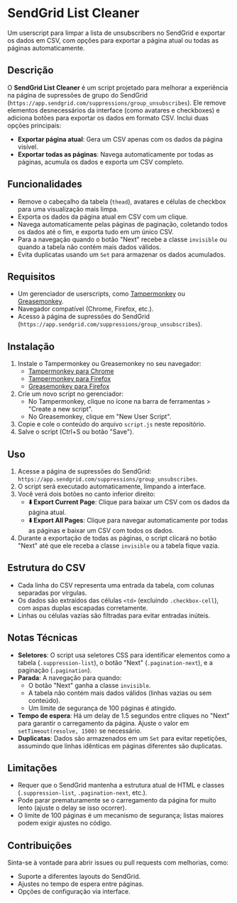 # SendGrid List Cleaner

Um userscript para limpar a lista de unsubscribers no SendGrid e exportar os dados em CSV, com opções para exportar a página atual ou todas as páginas automaticamente.

## Descrição

O **SendGrid List Cleaner** é um script projetado para melhorar a experiência na página de supressões de grupo do SendGrid (`https://app.sendgrid.com/suppressions/group_unsubscribes`). Ele remove elementos desnecessários da interface (como avatares e checkboxes) e adiciona botões para exportar os dados em formato CSV. Inclui duas opções principais:

- **Exportar página atual**: Gera um CSV apenas com os dados da página visível.
- **Exportar todas as páginas**: Navega automaticamente por todas as páginas, acumula os dados e exporta um CSV completo.

## Funcionalidades

- Remove o cabeçalho da tabela (`thead`), avatares e células de checkbox para uma visualização mais limpa.
- Exporta os dados da página atual em CSV com um clique.
- Navega automaticamente pelas páginas de paginação, coletando todos os dados até o fim, e exporta tudo em um único CSV.
- Para a navegação quando o botão "Next" recebe a classe `invisible` ou quando a tabela não contém mais dados válidos.
- Evita duplicatas usando um `Set` para armazenar os dados acumulados.

## Requisitos

- Um gerenciador de userscripts, como [Tampermonkey](https://www.tampermonkey.net/) ou [Greasemonkey](https://www.greasespot.net/).
- Navegador compatível (Chrome, Firefox, etc.).
- Acesso à página de supressões do SendGrid (`https://app.sendgrid.com/suppressions/group_unsubscribes`).

## Instalação

1. Instale o Tampermonkey ou Greasemonkey no seu navegador:
   - [Tampermonkey para Chrome](https://chrome.google.com/webstore/detail/tampermonkey/dhdgffkkebhmkfjojejmpbldmpobfkfo)
   - [Tampermonkey para Firefox](https://addons.mozilla.org/en-US/firefox/addon/tampermonkey/)
   - [Greasemonkey para Firefox](https://addons.mozilla.org/en-US/firefox/addon/greasemonkey/)
2. Crie um novo script no gerenciador:
   - No Tampermonkey, clique no ícone na barra de ferramentas > "Create a new script".
   - No Greasemonkey, clique em "New User Script".
3. Copie e cole o conteúdo do arquivo `script.js` neste repositório.
4. Salve o script (Ctrl+S ou botão "Save").

## Uso

1. Acesse a página de supressões do SendGrid: `https://app.sendgrid.com/suppressions/group_unsubscribes`.
2. O script será executado automaticamente, limpando a interface.
3. Você verá dois botões no canto inferior direito:
   - **⬇️ Export Current Page**: Clique para baixar um CSV com os dados da página atual.
   - **⬇️ Export All Pages**: Clique para navegar automaticamente por todas as páginas e baixar um CSV com todos os dados.
4. Durante a exportação de todas as páginas, o script clicará no botão "Next" até que ele receba a classe `invisible` ou a tabela fique vazia.

## Estrutura do CSV

- Cada linha do CSV representa uma entrada da tabela, com colunas separadas por vírgulas.
- Os dados são extraídos das células `<td>` (excluindo `.checkbox-cell`), com aspas duplas escapadas corretamente.
- Linhas ou células vazias são filtradas para evitar entradas inúteis.

## Notas Técnicas

- **Seletores**: O script usa seletores CSS para identificar elementos como a tabela (`.suppression-list`), o botão "Next" (`.pagination-next`), e a paginação (`.pagination`).
- **Parada**: A navegação para quando:
  - O botão "Next" ganha a classe `invisible`.
  - A tabela não contém mais dados válidos (linhas vazias ou sem conteúdo).
  - Um limite de segurança de 100 páginas é atingido.
- **Tempo de espera**: Há um delay de 1.5 segundos entre cliques no "Next" para garantir o carregamento da página. Ajuste o valor em `setTimeout(resolve, 1500)` se necessário.
- **Duplicatas**: Dados são armazenados em um `Set` para evitar repetições, assumindo que linhas idênticas em páginas diferentes são duplicatas.

## Limitações

- Requer que o SendGrid mantenha a estrutura atual de HTML e classes (`.suppression-list`, `.pagination-next`, etc.).
- Pode parar prematuramente se o carregamento da página for muito lento (ajuste o delay se isso ocorrer).
- O limite de 100 páginas é um mecanismo de segurança; listas maiores podem exigir ajustes no código.

## Contribuições

Sinta-se à vontade para abrir issues ou pull requests com melhorias, como:
- Suporte a diferentes layouts do SendGrid.
- Ajustes no tempo de espera entre páginas.
- Opções de configuração via interface.
